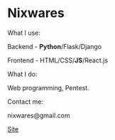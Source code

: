 <h1>Nixwares</h1>
<p>What I use:</p>
<p>Backend - <b>Python</b>/Flask/Django</p>
<p>Frontend - HTML/CSS/<b>JS</b>/React.js</p>
<p>What I do:</p>
<p>Web programming, Pentest.</p>
<p>Contact me:</p>
<p>nixwares@gmail.com</p>
<p><a href='https://nixwares.github.io/Site_card/'>Site</a></p>

